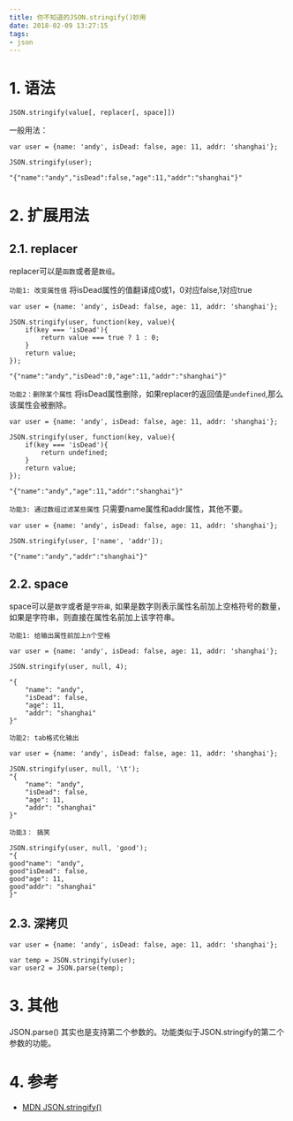 ```yaml
---
title: 你不知道的JSON.stringify()妙用
date: 2018-02-09 13:27:15
tags:
- json
---
```


# 1. 语法
```
JSON.stringify(value[, replacer[, space]])
```
一般用法：
```
var user = {name: 'andy', isDead: false, age: 11, addr: 'shanghai'};

JSON.stringify(user);

"{"name":"andy","isDead":false,"age":11,"addr":"shanghai"}"
```

# 2. 扩展用法
## 2.1. replacer
replacer可以是`函数`或者是`数组`。

`功能1: 改变属性值`
将isDead属性的值翻译成0或1，0对应false,1对应true
```
var user = {name: 'andy', isDead: false, age: 11, addr: 'shanghai'};

JSON.stringify(user, function(key, value){
    if(key === 'isDead'){
        return value === true ? 1 : 0;
    }
    return value;
});

"{"name":"andy","isDead":0,"age":11,"addr":"shanghai"}"
```

`功能2：删除某个属性`
将isDead属性删除，如果replacer的返回值是`undefined`,那么该属性会被删除。
```
var user = {name: 'andy', isDead: false, age: 11, addr: 'shanghai'};

JSON.stringify(user, function(key, value){
    if(key === 'isDead'){
        return undefined;
    }
    return value;
});

"{"name":"andy","age":11,"addr":"shanghai"}"
```

`功能3: 通过数组过滤某些属性`
只需要name属性和addr属性，其他不要。

```
var user = {name: 'andy', isDead: false, age: 11, addr: 'shanghai'};

JSON.stringify(user, ['name', 'addr']);

"{"name":"andy","addr":"shanghai"}"

```
## 2.2. space
space可以是`数字`或者是`字符串`, 如果是数字则表示属性名前加上空格符号的数量，如果是字符串，则直接在属性名前加上该字符串。

`功能1: 给输出属性前加上n个空格`
```
var user = {name: 'andy', isDead: false, age: 11, addr: 'shanghai'};

JSON.stringify(user, null, 4);

"{
    "name": "andy",
    "isDead": false,
    "age": 11,
    "addr": "shanghai"
}"
```

`功能2: tab格式化输出`
```
var user = {name: 'andy', isDead: false, age: 11, addr: 'shanghai'};

JSON.stringify(user, null, '\t');
"{
	"name": "andy",
	"isDead": false,
	"age": 11,
	"addr": "shanghai"
}"
```

`功能3： 搞笑`
```
JSON.stringify(user, null, 'good');
"{
good"name": "andy",
good"isDead": false,
good"age": 11,
good"addr": "shanghai"
}"
```

## 2.3. 深拷贝
```
var user = {name: 'andy', isDead: false, age: 11, addr: 'shanghai'};

var temp = JSON.stringify(user);
var user2 = JSON.parse(temp);
```

# 3. 其他
JSON.parse() 其实也是支持第二个参数的。功能类似于JSON.stringify的第二个参数的功能。

# 4. 参考
- [MDN JSON.stringify()](https://developer.mozilla.org/en-US/docs/Web/JavaScript/Reference/Global_Objects/JSON/stringify)

